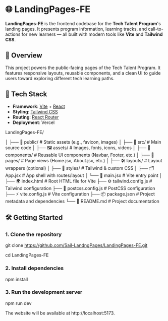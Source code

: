 # 🌐 LandingPages-FE

**LandingPages-FE** is the frontend codebase for the **Tech Talent Program**'s landing pages. It presents program information, learning tracks, and call-to-actions for new learners — all built with modern tools like **Vite** and **Tailwind CSS**.



## 🚀 Overview

This project powers the public-facing pages of the Tech Talent Program. It features responsive layouts, reusable components, and a clean UI to guide users toward exploring different tech learning paths.



## 🧰 Tech Stack

- **Framework**: [Vite](https://vitejs.dev/) + [React](https://reactjs.org/)
- **Styling**: [Tailwind CSS](https://tailwindcss.com/)
- **Routing**: [React Router](https://reactrouter.com/) 
- **Deployment**:  Vercel



LandingPages-FE/

│
├── 📂 public/              # Static assets (e.g., favicon, images)
│
├── 📂 src/                 # Main source code
│   ├── 🖼️ assets/          # Images, fonts, icons, videos
│   ├── 🧩 components/      # Reusable UI components (Navbar, Footer, etc.)
│   ├── 📄 pages/           # Page views (Home.jsx, About.jsx, etc.)
│   ├── 🛠️ layouts/         # Layout wrappers (optional)
│   ├── 🎨 styles/          # Tailwind & custom CSS
│   ├── 🗂️ App.jsx          # App shell with routes/layout
│   └── 🚀 main.jsx         # Vite entry point
│
├── 🌍 index.html           # Root HTML file for Vite
├── ⚙️ tailwind.config.js   # Tailwind configuration
├── 🧰 postcss.config.js    # PostCSS configuration
├── ⚡ vite.config.js       # Vite configuration
├── 📦 package.json         # Project metadata and dependencies
└── 📖 README.md            # Project documentation


## 🛠️ Getting Started

### 1. Clone the repository

git clone https://github.com/Sail-LandngPages/LandingPages-FE.git


cd LandingPages-FE


### 2. Install dependencies

npm install


### 3. Run the development server
npm run dev

The website will be available at http://localhost:5173.


